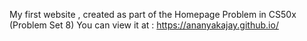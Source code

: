 My first website , created as part of the Homepage Problem in CS50x (Problem Set 8)
You can view it at :  https://ananyakajay.github.io/
